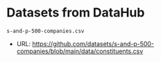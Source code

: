 # Datasets from DataHub

`s-and-p-500-companies.csv`
- URL: https://github.com/datasets/s-and-p-500-companies/blob/main/data/constituents.csv
